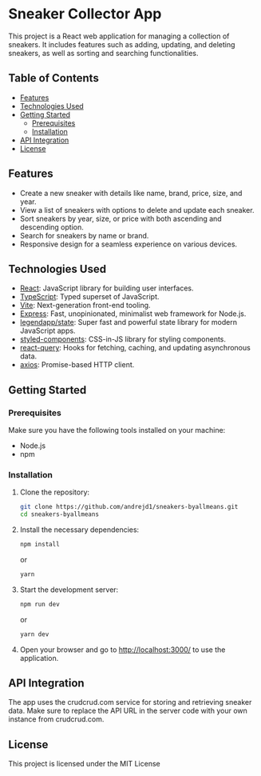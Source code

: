# Sneaker Collector App

This project is a React web application for managing a collection of sneakers. It includes features such as adding, updating, and deleting sneakers, as well as sorting and searching functionalities.

## Table of Contents

- [Features](#features)
- [Technologies Used](#technologies-used)
- [Getting Started](#getting-started)
    - [Prerequisites](#prerequisites)
    - [Installation](#installation)
- [API Integration](#api-integration)
- [License](#license)

## Features

- Create a new sneaker with details like name, brand, price, size, and year.
- View a list of sneakers with options to delete and update each sneaker.
- Sort sneakers by year, size, or price with both ascending and descending option.
- Search for sneakers by name or brand.
- Responsive design for a seamless experience on various devices.

## Technologies Used

- [React](https://reactjs.org/): JavaScript library for building user interfaces.
- [TypeScript](https://www.typescriptlang.org/): Typed superset of JavaScript.
- [Vite](https://vitejs.dev/): Next-generation front-end tooling.
- [Express](https://expressjs.com/): Fast, unopinionated, minimalist web framework for Node.js.
- [legendapp/state](https://legendapp.com/): Super fast and powerful state library for modern JavaScript apps.
- [styled-components](https://styled-components.com/): CSS-in-JS library for styling components.
- [react-query](https://react-query.tanstack.com/): Hooks for fetching, caching, and updating asynchronous data.
- [axios](https://axios-http.com/): Promise-based HTTP client.

## Getting Started

### Prerequisites

Make sure you have the following tools installed on your machine:

- Node.js
- npm

### Installation

1. Clone the repository:

   ```bash
   git clone https://github.com/andrejd1/sneakers-byallmeans.git
   cd sneakers-byallmeans
   ```

2. Install the necessary dependencies:

   ```bash
   npm install
   ```
   or
   ```bash
   yarn
   ```

3. Start the development server:

   ```bash
   npm run dev
   ```
   or
   ```bash
   yarn dev
   ```

4. Open your browser and go to [http://localhost:3000/](http://localhost:3000/) to use the application.

## API Integration
The app uses the crudcrud.com service for storing and retrieving sneaker data. Make sure to replace the API URL in the server code with your own instance from crudcrud.com.

## License
This project is licensed under the MIT License